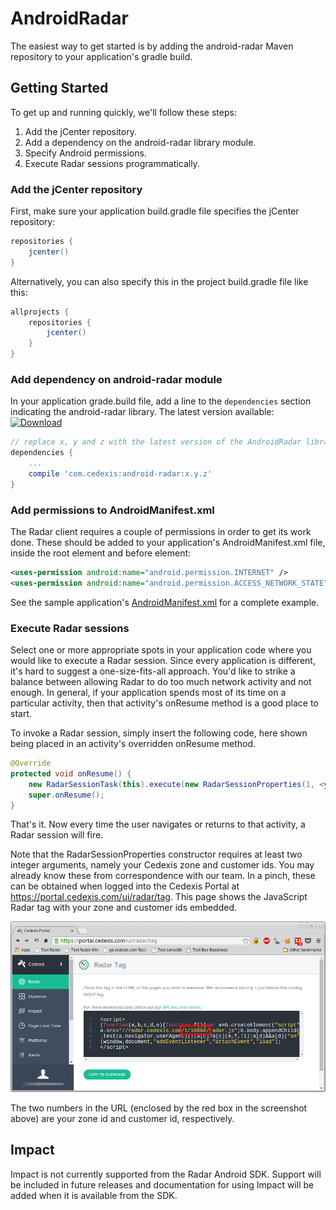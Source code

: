 # AndroidRadar

The easiest way to get started is by adding the android-radar Maven repository
to your application's gradle build.

## Getting Started

To get up and running quickly, we'll follow these steps:

1. Add the jCenter repository.
2. Add a dependency on the android-radar library module.
3. Specify Android permissions.
4. Execute Radar sessions programmatically.

### Add the jCenter repository

First, make sure your application build.gradle file specifies the jCenter repository:

```groovy
repositories {
    jcenter()
}
```

Alternatively, you can also specify this in the project build.gradle file like this:

```groovy
allprojects {
    repositories {
        jcenter()
    }
}
```

### Add dependency on android-radar module

In your application grade.build file, add a line to the `dependencies` section
indicating the android-radar library.  The latest version available: [ ![Download](https://api.bintray.com/packages/jacob/maven/android-radar/images/download.svg) ](https://bintray.com/jacob/maven/android-radar/_latestVersion)

```groovy
// replace x, y and z with the latest version of the AndroidRadar library.
dependencies {
    ...
    compile 'com.cedexis:android-radar:x.y.z'
}
```

### Add permissions to AndroidManifest.xml

The Radar client requires a couple of permissions in order to get its work done.
These should be added to your application's AndroidManifest.xml file, inside the
root <manifest> element and before <application> element:

```xml
<uses-permission android:name="android.permission.INTERNET" />
<uses-permission android:name="android.permission.ACCESS_NETWORK_STATE"/>
```

See the sample application's [AndroidManifest.xml](https://github.com/cedexis/AndroidRadar/blob/master/app/src/main/AndroidManifest.xml) for a complete example.

### Execute Radar sessions

Select one or more appropriate spots in your application code where you would
like to execute a Radar session.  Since every application is different, it's
hard to suggest a one-size-fits-all approach.  You'd like to strike a balance
between allowing Radar to do too much network activity and not enough.  In
general, if your application spends most of its time on a particular activity,
then that activity's onResume method is a good place to start.

To invoke a Radar session, simply insert the following code, here shown being
placed in an activity's overridden onResume method.

```java
@Override
protected void onResume() {
    new RadarSessionTask(this).execute(new RadarSessionProperties(1, <your customer id>));
    super.onResume();
}
```

That's it.  Now every time the user navigates or returns to that activity, a
Radar session will fire.

Note that the RadarSessionProperties constructor requires at least two integer
arguments, namely your Cedexis zone and customer ids.  You may already know
these from correspondence with our team.  In a pinch, these can be obtained
when logged into the Cedexis Portal at https://portal.cedexis.com/ui/radar/tag.
This page shows the JavaScript Radar tag with your zone and customer ids
embedded.

![Portal Screenshot](./portal_screenshot.png)

The two numbers in the URL (enclosed by the red box in the screenshot above) are
your zone id and customer id, respectively.

## Impact

Impact is not currently supported from the Radar Android SDK. Support will be included in future releases and documentation for using Impact will be added when it is available from the SDK. 
